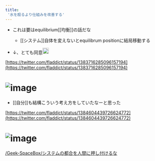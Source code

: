```yaml
---
title:
 '水を殴るより仕組みを改善する'
---
```


- これは要はequilibrium[[均衡]]の話だな
    - [[システム]]自体を変えないとequilibrum positionに結局移動する

- ↓、とても同意<img src='https://scrapbox.io/api/pages/blu3mo-public/blu3mo/icon' alt='blu3mo.icon' height="19.5"/>

[https://twitter.com/fladdict/status/1383716285096157194](https://twitter.com/fladdict/status/1383716285096157194)
# ![image](https://gyazo.com/ad46cabcf7714be4d4f128a125ddc971/thumb/1000)
- [[自分]]も結構こういう考え方をしていたなーと思った

[https://twitter.com/fladdict/status/1384604439726624772](https://twitter.com/fladdict/status/1384604439726624772)
# ![image](https://gyazo.com/9a59b2ac491741bafa758d3c7415cace/thumb/1000)

[/Geek-SpaceBox/システムの都合を人間に押し付けるな](https://scrapbox.io/Geek-SpaceBox/システムの都合を人間に押し付けるな)
